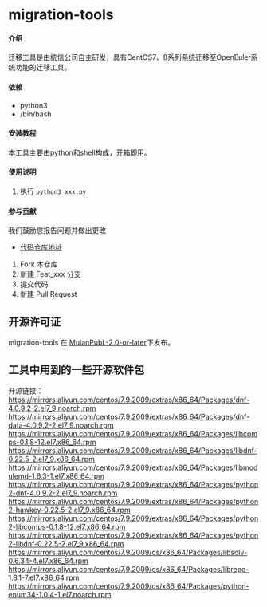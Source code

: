 # migration-tools

#### 介绍
迁移工具是由统信公司自主研发，具有CentOS7、8系列系统迁移至OpenEuler系统功能的迁移工具。

#### 依赖

* python3
* /bin/bash


#### 安装教程

本工具主要由python和shell构成，开箱即用。

#### 使用说明

1.  执行 `python3 xxx.py`

#### 参与贡献

我们鼓励您报告问题并做出更改

- [代码仓库地址](https://gitee.com/openeuler/migration-tools)

1.  Fork 本仓库
2.  新建 Feat_xxx 分支
3.  提交代码
4.  新建 Pull Request

## 开源许可证

migration-tools 在 [MulanPubL-2.0-or-later](LICENSE.txt)下发布。

## 工具中用到的一些开源软件包
开源链接：
https://mirrors.aliyun.com/centos/7.9.2009/extras/x86_64/Packages/dnf-4.0.9.2-2.el7_9.noarch.rpm
https://mirrors.aliyun.com/centos/7.9.2009/extras/x86_64/Packages/dnf-data-4.0.9.2-2.el7_9.noarch.rpm
https://mirrors.aliyun.com/centos/7.9.2009/extras/x86_64/Packages/libcomps-0.1.8-12.el7.x86_64.rpm
https://mirrors.aliyun.com/centos/7.9.2009/extras/x86_64/Packages/libdnf-0.22.5-2.el7_9.x86_64.rpm
https://mirrors.aliyun.com/centos/7.9.2009/extras/x86_64/Packages/libmodulemd-1.6.3-1.el7.x86_64.rpm
https://mirrors.aliyun.com/centos/7.9.2009/extras/x86_64/Packages/python2-dnf-4.0.9.2-2.el7_9.noarch.rpm
https://mirrors.aliyun.com/centos/7.9.2009/extras/x86_64/Packages/python2-hawkey-0.22.5-2.el7_9.x86_64.rpm
https://mirrors.aliyun.com/centos/7.9.2009/extras/x86_64/Packages/python2-libcomps-0.1.8-12.el7.x86_64.rpm
https://mirrors.aliyun.com/centos/7.9.2009/extras/x86_64/Packages/python2-libdnf-0.22.5-2.el7_9.x86_64.rpm
https://mirrors.aliyun.com/centos/7.9.2009/os/x86_64/Packages/libsolv-0.6.34-4.el7.x86_64.rpm
https://mirrors.aliyun.com/centos/7.9.2009/os/x86_64/Packages/librepo-1.8.1-7.el7.x86_64.rpm
https://mirrors.aliyun.com/centos/7.9.2009/os/x86_64/Packages/python-enum34-1.0.4-1.el7.noarch.rpm


